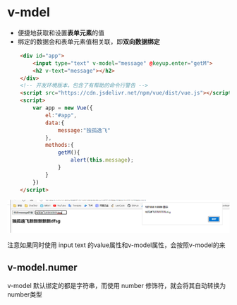 # v-mdel

* 便捷地获取和设置**表单元素**的值
* 绑定的数据会和表单元素值相关联，即**双向数据绑定**

```html
    <div id="app">
        <input type="text" v-model="message" @keyup.enter="getM">
        <h2 v-text="message"></h2>
    </div>
    <!-- 开发环境版本，包含了有帮助的命令行警告 -->
    <script src="https://cdn.jsdelivr.net/npm/vue/dist/vue.js"></script>
    <script>
        var app = new Vue({
            el:"#app",
            data:{
                message:"独孤逸飞"
            },
            methods:{
                getM(){
                    alert(this.message);
                }
            }
        })
    </script>
```

![](_attachments/old/2022-08-17-03-06-29.png)

注意如果同时使用 input text 的value属性和v-model属性，会按照v-model的来

## v-model.numer
v-model 默认绑定的都是字符串，而使用 number 修饰符，就会将其自动转换为number类型
